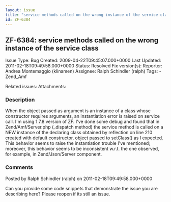 ```yaml
---
layout: issue
title: "service methods called on the wrong instance of the service class"
id: ZF-6384
---
```


ZF-6384: service methods called on the wrong instance of the service class
--------------------------------------------------------------------------

 Issue Type: Bug Created: 2009-04-22T09:45:07.000+0000 Last Updated: 2011-02-18T09:49:58.000+0000 Status: Resolved Fix version(s): 
 Reporter:  Andrea Montemaggio (klinamen)  Assignee:  Ralph Schindler (ralph)  Tags: - Zend\_Amf
 
 Related issues: 
 Attachments: 
### Description

When the object passed as argument is an instance of a class whose constructor requires arguments, an instantiation error is raised on service call. I'm using 1.7.8 version of ZF. I've done some debug and found that in Zend/Amf/Server.php (\_dispatch method) the service method is called on a NEW instance of the declaring class obtained by reflection on line 210 created with default constructor, object passed to setClass() as I expected. This behavior seems to raise the instantiation trouble I've mentioned; moreover, this behavior seems to be inconsistent w.r.t. the one observed, for example, in Zend/Json/Server component.

 

 

### Comments

Posted by Ralph Schindler (ralph) on 2011-02-18T09:49:58.000+0000

Can you provide some code snippets that demonstrate the issue you are describing here? Please reopen if its still an issue.

 

 